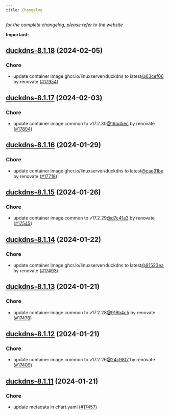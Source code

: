 ```yaml
---
title: Changelog
---
```



*for the complete changelog, please refer to the website*

**Important:**





















## [duckdns-8.1.18](https://github.com/truecharts/charts/compare/duckdns-8.1.17...duckdns-8.1.18) (2024-02-05)

### Chore



- update container image ghcr.io/linuxserver/duckdns to latest[@63cef06](https://github.com/63cef06) by renovate ([#17954](https://github.com/truecharts/charts/issues/17954))


## [duckdns-8.1.17](https://github.com/truecharts/charts/compare/duckdns-8.1.16...duckdns-8.1.17) (2024-02-03)

### Chore



- update container image common to v17.2.30[@19ad5ec](https://github.com/19ad5ec) by renovate ([#17804](https://github.com/truecharts/charts/issues/17804))


## [duckdns-8.1.16](https://github.com/truecharts/charts/compare/duckdns-8.1.15...duckdns-8.1.16) (2024-01-29)

### Chore



- update container image ghcr.io/linuxserver/duckdns to latest[@cae91be](https://github.com/cae91be) by renovate ([#17718](https://github.com/truecharts/charts/issues/17718))


## [duckdns-8.1.15](https://github.com/truecharts/charts/compare/duckdns-8.1.14...duckdns-8.1.15) (2024-01-26)

### Chore



- update container image common to v17.2.29[@d7c41a3](https://github.com/d7c41a3) by renovate ([#17545](https://github.com/truecharts/charts/issues/17545))


## [duckdns-8.1.14](https://github.com/truecharts/charts/compare/duckdns-8.1.13...duckdns-8.1.14) (2024-01-22)

### Chore



- update container image ghcr.io/linuxserver/duckdns to latest[@91523ea](https://github.com/91523ea) by renovate ([#17493](https://github.com/truecharts/charts/issues/17493))


## [duckdns-8.1.13](https://github.com/truecharts/charts/compare/duckdns-8.1.12...duckdns-8.1.13) (2024-01-21)

### Chore



- update container image common to v17.2.28[@918b4c5](https://github.com/918b4c5) by renovate ([#17478](https://github.com/truecharts/charts/issues/17478))


## [duckdns-8.1.12](https://github.com/truecharts/charts/compare/duckdns-8.1.11...duckdns-8.1.12) (2024-01-21)

### Chore



- update container image common to v17.2.26[@24c98f7](https://github.com/24c98f7) by renovate ([#17409](https://github.com/truecharts/charts/issues/17409))


## [duckdns-8.1.11](https://github.com/truecharts/charts/compare/duckdns-8.1.10...duckdns-8.1.11) (2024-01-21)

### Chore



- update metadata in chart.yaml ([#17457](https://github.com/truecharts/charts/issues/17457))
